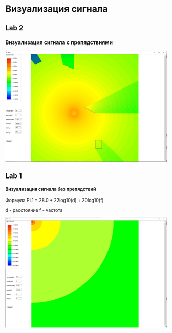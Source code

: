 # Визуализация сигнала

## Lab 2
### Визуализация сигнала с препядствиями

<img src = "2.jpg">



## Lab 1
#### Визуализация сигнала без препядствий 

Формула 
PL1 = 28.0 + 22log10(d) + 20log10(f)


d - расстояние
f - частота

<img src = "1.jpg">